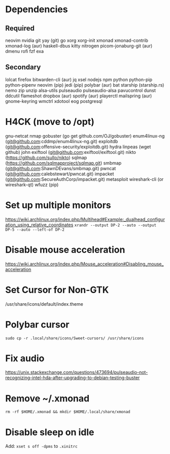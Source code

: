 # Dependencies

## Required

neovim
nvidia
git
yay (git)
go
xorg
xorg-init
xmonad
xmonad-contrib
xmonad-log (aur)
haskell-dbus
kitty
nitrogen
picom-jonaburg-git (aur)
dmenu
rofi
fzf
exa

## Secondary

lolcat
firefox
bitwarden-cli (aur)
jq
xsel
nodejs
npm
python
python-pip
python-pipenv
neovim (pip)
jedi (pip)
polybar (aur)
bat
starship (starship.rs)
nemo
zip
unzip
alsa-utils
pulseaudio
pulseaudio-alsa
pavucontrol
dunst
ddcutil
flameshot
dropbox (aur)
spotify (aur)
playerctl
mailspring (aur)
gnome-keyring
wmctrl
xdotool
eog
postgresql

# H4CK (move to /opt)

gnu-netcat
nmap
gobuster (go get github.com/OJ/gobuster)
enum4linux-ng (git@github.com:cddmp/enum4linux-ng.git)
exploitdb (git@github.com:offensive-security/exploitdb.git)
hydra
linpeas (wget github)
john
exiftool (git@github.com:exiftool/exiftool.git)
nikto (https://github.com/sullo/nikto)
sqlmap (https://github.com/sqlmapproject/sqlmap.git)
smbmap (git@github.com:ShawnDEvans/smbmap.git)
pwncat (git@github.com:calebstewart/pwncat.git)
impacket (git@github.com:SecureAuthCorp/impacket.git)
metasploit
wireshark-cli (or wireshark-qt)
wfuzz (pip)

# Set up multiple monitors

https://wiki.archlinux.org/index.php/Multihead#Example:_dualhead_configuration_using_relative_coordinates
`xrandr --output DP-2 --auto --output DP-5 --auto --left-of DP-2`

# Disable mouse acceleration

https://wiki.archlinux.org/index.php/Mouse_acceleration#Disabling_mouse_acceleration

# Set Cursor for Non-GTK

/usr/share/icons/default/index.theme

# Polybar cursor

`sudo cp -r .local/share/icons/Sweet-cursors/ /usr/share/icons`

# Fix audio

https://unix.stackexchange.com/questions/473694/pulseaudio-not-recognizing-intel-hda-after-upgrading-to-debian-testing-buster

# Remove ~/.xmonad

`rm -rf $HOME/.xmonad && mkdir $HOME/.local/share/xmonad`

# Disable sleep on idle

Add: `xset s off -dpms` to `.xinitrc`
